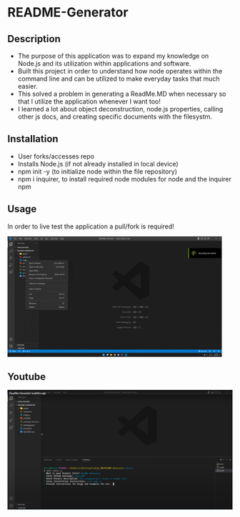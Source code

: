 # README-Generator

## Description
- The purpose of this application was to expand my knowledge on Node.js and its utilization within applications and software. 
- Built this project in order to understand how node operates within the command line and can be utilized to make everyday tasks that much easier.
- This solved a problem in generating a ReadMe.MD when necessary so that I utilize the application whenever I want too! 
- I learned a lot about object deconstruction, node.js properties, calling other js docs, and creating specific documents with the filesystm. 

## Installation
- User forks/accesses repo
- Installs Node.js (if not already installed in local device)
- npm init -y (to initialize node within the file repository)
- npm i inquirer, to install required node modules for node and the inquirer npm 

## Usage
In order to live test the application a pull/fork is required! 

![ReadMe Generator Demo](https://raw.githubusercontent.com/omousa98/README-Generator/main/assets/Readme%20gif.gif)

## Youtube

[![ReadMe Walkthrough](https://raw.githubusercontent.com/omousa98/README-Generator/main/assets/readmewalkthrough.jpg)](https://www.youtube.com/watch?v=bZlJL4ptIvA)
